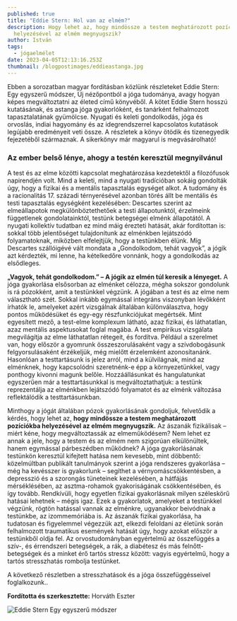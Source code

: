 ```yaml
---
published: true
title: "Eddie Stern: Hol van az elmém?"
description: Hogy lehet az, hogy mindössze a testem meghatározott pozíciókba
  helyezésével az elmém megnyugszik?
author: István
tags:
  - jógaelmélet
date: 2023-04-05T12:13:16.253Z
thumbnail: /blogpostimages/eddieastanga.jpg
---
```

Ebben a sorozatban magyar fordításban közlünk részleteket Eddie Stern: Egy egyszerű módszer, Új nézőpontból a jóga tudománya, avagy hogyan képes megváltoztatni az életed című könyvéből. A kötet Eddie Stern hosszú kutatásának, és astanga jóga gyakorlóként, és tanárként felhalmozott tapasztalatának gyümölcse. Nyugati és keleti gondolkodás, jóga és orvoslás, indiai hagyomány és az idegrendszerrel kapcsolatos kutatások legújabb eredményeit veti össze. A részletek a könyv ötödik és tizenegyedik fejezetéből származnak. A sikerkönyv már magyarul is megvásárolható! 

### Az ember belső lénye, ahogy a testén keresztül megnyilvánul

A test és az elme közötti kapcsolat meghatározása kezdetektől a filozófusok napirendjén volt. Mind a keleti, mind a nyugati tradícióban sokáig gondolták úgy, hogy a fizikai és a mentális tapasztalás egységet alkot. A tudomány és a racionalitás  17. századi térnyerésével azonban törés állt be mentális és testi tapasztalás egységként kezelésében: Descartes szerint az elmeállapotok megkülönböztethetőek a testi állapotunktól, érzelmeink függetlenek gondolatainktól, testünk betegségei elménk állapotától. A nyugati kollektív tudatban ez mind máig érezteti hatását, akár fordítottan is: sokkal több jelentőséget tulajdonítunk az elménkben lejátszódó folyamatoknak, miközben elfelejtjük, hogy a testünkben élünk. Míg Descartes szállóigévé vált mondata a „Gondolkodom, tehát vagyok”, a jógik azt kérdezték, mi lenne, ha kételkedőre vonnánk, hogy a gondolkodás az elsődleges.

**„Vagyok, tehát gondolkodom.” – A jógik az elmén túl keresik a lényeget.** A jóga gyakorlása elsősorban az elménket célozza, mégha sokszor gondolunk is rá pózokként, amit a testünkkel végzünk. A jógában a test és az elme nem választható szét. Sokkal inkább egymással integráns viszonyban lévőkként írhatók le, amelyeket azért vizsgálnak általában különválasztva, hogy pontos működésüket és egy-egy részfunkciójukat megértsék. Mint egyesített mező, a test-elme komplexum látható, azaz fizikai, és láthatatlan, azaz mentális aspektusokat foglal magába. A test empirikus vizsgálata megvilágítja az elme láthatatlan rétegeit, és fordítva. Például a szerelmet van, hogy először a gyomrunk összeszorulásaként vagy a szívdobogásunk felgyorsulásaként érzékeljük, még mielőtt érzelemként azonosítanánk. Hasonlóan a testtartásunk is jelez arról, mind a külvilágnak, mind az elménknek, hogy kapcsolódni szeretnénk-e épp a környezetünkkel, vagy ponthogy kivonni magunk belőle. Hozzáállásunkat és hangulatunkat egyszerűen már a testtartásunkkal is megváltoztathatjuk: a testünk reprezentálja az elménkben lejátszódó folyamatot és az elménk változása reflektálódik a testtartásunkban.

Minthogy a jógát általában pózok gyakorlásának gondoljuk, felvetődik a kérdés, hogy lehet az, **hogy mindössze a testem meghatározott pozíciókba helyezésével az elmém megnyugszik.** Az ászanák fizikálisak – miért kéne, hogy megváltoztassák az elmeműködésem? Nem lehet ez annak a jele, hogy a testem és az elmém nem szigorúan elkülönültek, hanem egymással párbeszédben működnek? A jóga gyakorlásának testünkön keresztül kifejtett hatása nem kevesebb, mint döbbentő: közelmúltban publikált tanulmányok szerint a jóga rendszeres gyakorlása – még ha kevésszer is gyakorlunk – segíthet a vérnyomáscsökkentésben, a depresszió és a szorongás tüneteinek kezelésében, a hátfájás mérséklésében, az asztma-rohamok gyakoriságának csökkentésében, és így tovább. Rendkívüli, hogy egyetlen fizikai gyakorlásnak milyen széleskörű hatásai lehetnek – mégis igaz. Ezek a gyakorlatok, amelyeket a testünkkel végzünk, rögtön hatással vannak az elménkre, ugyanakkor beivódnak a testünkbe, az izommemóriába is. Az ászanák fizikai gyakorlása, ha tudatosan és figyelemmel végezzük azt, elkezdi feloldani az életünk során felhalmozott traumatikus események hatását úgy, hogy azokat először a testünkből oldja fel. Az orvostudományban egyértelmű az összefüggés a szív-, és érrendszeri betegségek, a rák, a diabétesz és más felnőtt-betegségek és a minket érő tartós stressz között: vagyis egyértelmű, hogy a tartós stresszhatás rombolja testünket.

A következő részletben a stresszhatások és a jóga összefüggésseivel foglalkozunk..

**Fordította és szerkesztette:** Horváth Eszter

![Eddie Stern Egy egyszerű módszer](/blogpostimages/eddie_stern.jpg)